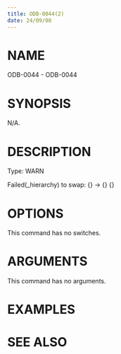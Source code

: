 ```yaml
---
title: ODB-0044(2)
date: 24/09/08
---
```


# NAME

ODB-0044 - ODB-0044

# SYNOPSIS

N/A.

# DESCRIPTION

Type: WARN

Failed(_hierarchy) to swap: {} -> {} {}

# OPTIONS

This command has no switches.

# ARGUMENTS

This command has no arguments.

# EXAMPLES

# SEE ALSO
